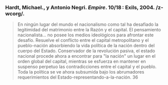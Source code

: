 ### Hardt, Michael., y Antonio Negri. _Empire_. 10/18 : Exils, 2004. /z-wcorg/.

> En ningún lugar del mundo el nacionalismo como tal ha desafiado la legitimidad del matrimonio entre la Razón y el capital. El pensamiento nacionalista... no posee los medios ideológicos para afrontar este desafío. Resuelve el conflicto entre el capital metropolitano y el pueblo-nación absorbiendo la vida política de la nación dentro del cuerpo del Estado. Conservador de la revolución pasiva, el estado nacional procede ahora a encontrar para "la nación" un lugar en el orden global del capital, mientras se esfuerza en mantener en suspenso perpetuo las contradicciones entre el capital y el pueblo. Toda la política se ve ahora subsumida bajo los abrumadores requerimientos del Estado-representando-a-la-nación. 36